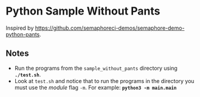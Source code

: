 # Python Sample Without Pants

Inspired by <https://github.com/semaphoreci-demos/semaphore-demo-python-pants>.

## Notes

- Run the programs from the `sample_without_pants` directory using **`./test.sh`**.
- Look at `test.sh` and notice that to run the programs in the directory you
  must use the *module* flag `-m`. For example: **`python3 -m main.main`**

